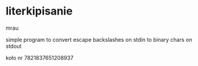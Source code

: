 # literkipisanie
mrau


simple program to convert escape backslashes on stdin to binary chars on stdout

koło nr 7821837651208937
